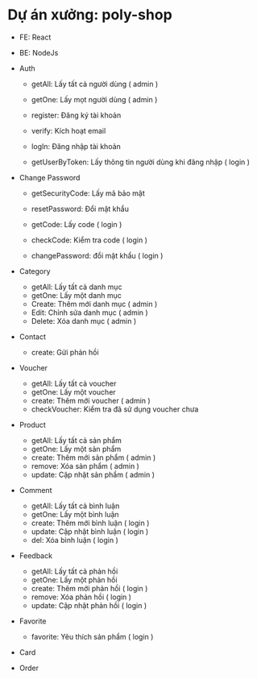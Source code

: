 # Dự án xưởng: poly-shop

- FE: React
- BE: NodeJs

- Auth

  - getAll: Lấy tất cả người dùng ( admin )
  - getOne: Lấy mọt người dùng ( admin )

  - register: Đăng ký tài khoản
  - verify: Kích hoạt email

  - logIn: Đăng nhập tài khoản
  - getUserByToken: Lấy thông tin người dùng khi đăng nhập ( login )

- Change Password
    <!-- Quên mật khẩu -->

  - getSecurityCode: Lấy mã bảo mật
  - resetPassword: Đổi mật khẩu

    <!-- Đổi mật khẩu -->

  - getCode: Lấy code ( login )
  - checkCode: Kiểm tra code ( login )
  - changePassword: đổi mật khẩu ( login )

- Category

  - getAll: Lấy tất cả danh mục
  - getOne: Lấy một danh mục
  - Create: Thêm mới danh mục ( admin )
  - Edit: Chỉnh sửa danh mục ( admin )
  - Delete: Xóa danh mục ( admin )

- Contact

  - create: Gửi phản hồi

- Voucher

  - getAll: Lấy tất cả voucher
  - getOne: Lấy một voucher
  - create: Thêm mới voucher ( admin )
  - checkVoucher: Kiểm tra đã sử dụng voucher chưa

- Product

  - getAll: Lấy tất cả sản phẩm
  - getOne: Lấy một sản phẩm
  - create: Thêm mới sản phẩm ( admin )
  - remove: Xóa sản phẩm ( admin )
  - update: Cập nhật sản phẩm ( admin )

- Comment

  - getAll: Lấy tất cả bình luận
  - getOne: Lấy một bình luận
  - create: Thêm mới bình luận ( login )
  - update: Cập nhật bình luận ( login )
  - del: Xóa bình luận ( login )

- Feedback

  - getAll: Lấy tất cả phản hồi
  - getOne: Lấy một phản hồi
  - create: Thêm mới phản hồi ( login )
  - remove: Xóa phản hồi ( login )
  - update: Cập nhật phản hồi ( login )

- Favorite

  - favorite: Yêu thích sản phẩm ( login )
  <!-- --------------------Success-------------------- -->

- Card
- Order
